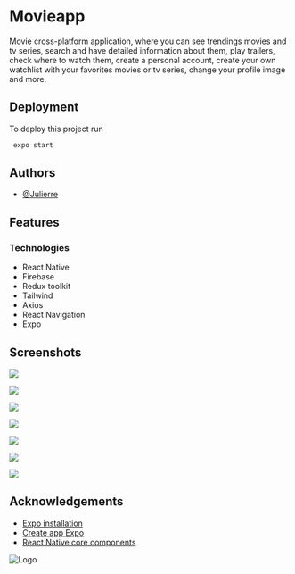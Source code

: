 
# Movieapp

Movie cross-platform application, where you can see trendings movies and tv series, search and have detailed information about them, play trailers, check where to watch them, create a personal account, create your own watchlist with your favorites movies or tv series, change your profile image and more.
## Deployment

To deploy this project run

```bash
 expo start
```


## Authors

- [@Julierre](https://www.github.com/JuliErre)


## Features

### Technologies 
- React Native
- Firebase 
- Redux toolkit
- Tailwind
- Axios
- React Navigation
- Expo

## Screenshots

![](https://i.ibb.co/mBLzr61/Whats-App-Image-2023-01-17-at-17-52-28.jpg)

![](https://i.ibb.co/zFjsT5h/Whats-App-Image-2023-01-17-at-17-53-16.jpg)

![](https://i.ibb.co/rtgzcD2/Whats-App-Image-2023-01-17-at-17-54-02.jpg)

![](https://i.ibb.co/cbMJjYT/Whats-App-Image-2023-01-17-at-17-55-26.jpg)

![](https://i.ibb.co/sqhNBmV/Whats-App-Image-2023-01-17-at-17-55-17.jpg)

![](https://i.ibb.co/vYv7fq6/Whats-App-Image-2023-01-17-at-17-56-12.jpg)

![](https://i.ibb.co/hCy4dYL/Whats-App-Image-2023-01-17-at-17-56-34.jpg)

## Acknowledgements

 - [Expo installation](https://docs.expo.dev/get-started/installation/)
 - [Create app Expo](https://docs.expo.dev/get-started/create-a-new-app/)
 - [React Native core components](https://reactnative.dev/docs/components-and-apis)


![Logo](https://i.ibb.co/T2LK60Y/icon-192.png)


